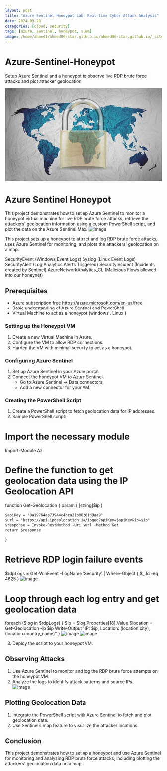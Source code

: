 ```yaml
---
layout: post
title: "Azure Sentinel Honeypot Lab: Real-time Cyber Attack Analysis"
date: 2024-03-20
categories: [cloud, security]
tags: [azure, sentinel, honeypot, siem]
image: /home/ahmed1/ahmed86-star.github.io/ahmed86-star.github.io/_site/assets/img/favicons/cyber.jpg
---
```


# Azure-Sentinel-Honeypot
Setup Azure Sentinel and a honeypot to observe live RDP brute force attacks and plot attacker geolocation



![Cyber Image](/_posts/Images/cyber.jpg)


# Azure Sentinel Honeypot

This project demonstrates how to set up Azure Sentinel to monitor a honeypot virtual machine for live RDP brute force attacks, retrieve the attackers' geolocation information using a custom PowerShell script, and plot the data on the Azure Sentinel Map.
![image](https://github.com/ahmed86-star/Azure-Sentinel-Honeypot/assets/113064932/1f55c804-adb8-4eda-9126-0b3181dafd5a)

This project sets up a honeypot to attract and log RDP brute force attacks, uses Azure Sentinel for monitoring, and plots the attackers' geolocation on a map.

SecurityEvent (Windows Event Logs)
Syslog (Linux Event Logs)
SecurityAlert (Log Analytics Alerts Triggered)
SecurityIncident (Incidents created by Sentinel)
AzureNetworkAnalytics_CL (Malicious Flows allowed into our honeynet)

## Prerequisites

- Azure subscription free https://azure.microsoft.com/en-us/free
- Basic understanding of Azure Sentinel and PowerShell
- Virtual Machine to act as a honeypot (windows . Linux )


### Setting up the Honeypot VM

1. Create a new Virtual Machine in Azure.
2. Configure the VM to allow RDP connections.
3. Harden the VM with minimal security to act as a honeypot.

### Configuring Azure Sentinel

1. Set up Azure Sentinel in your Azure portal.
2. Connect the honeypot VM to Azure Sentinel.
   - Go to Azure Sentinel -> Data connectors.
   - Add a new connector for your VM.

### Creating the PowerShell Script

1. Create a PowerShell script to fetch geolocation data for IP addresses.
2. Sample PowerShell script:
# Import the necessary module
Import-Module Az

# Define the function to get geolocation data using the IP Geolocation API
function Get-Geolocation {
    param (
        [string]$ip
    )
    
    $apiKey = "8a19764ae73944c4bca21b98261d9aa9"
    $url = "https://api.ipgeolocation.io/ipgeo?apiKey=$apiKey&ip=$ip"
    $response = Invoke-RestMethod -Uri $url -Method Get
    return $response
}

# Retrieve RDP login failure events
$rdpLogs = Get-WinEvent -LogName 'Security' | Where-Object { $_.Id -eq 4625 }
![image](https://github.com/ahmed86-star/Azure-Sentinel-Honeypot/assets/113064932/9c3ec227-764e-4dff-b576-aa9801ee343e)

# Loop through each log entry and get geolocation data
foreach ($log in $rdpLogs) {
    $ip = $log.Properties[18].Value
    $location = Get-Geolocation -ip $ip
    Write-Output "IP: $ip, Location: $($location.city), $($location.country_name)"
}
![image](https://github.com/ahmed86-star/Azure-Sentinel-Honeypot/assets/113064932/6d0583ae-0092-43de-8286-343b72e2059c)
 ![image](https://github.com/ahmed86-star/Azure-Sentinel-Honeypot/assets/113064932/2e423409-f1e2-465a-a372-438a9f0e850a)

3. Deploy the script to your honeypot VM.

## Observing Attacks

1. Use Azure Sentinel to monitor and log the RDP brute force attempts on the honeypot VM.
2. Analyze the logs to identify attack patterns and source IPs.  
![image](https://github.com/ahmed86-star/Azure-Sentinel-Honeypot/assets/113064932/669e90d7-564a-4c34-9581-3ca3fbe97b63)
## Plotting Geolocation Data

1. Integrate the PowerShell script with Azure Sentinel to fetch and plot geolocation data.
2. Use Sentinel’s map feature to visualize the attacker locations.

## Conclusion

This project demonstrates how to set up a honeypot and use Azure Sentinel for monitoring and analyzing RDP brute force attacks, including plotting the attackers' geolocation data on a map.

